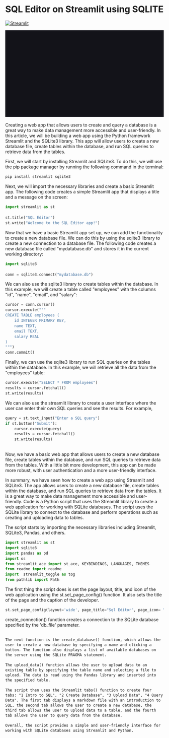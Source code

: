 # SQL Editor on Streamlit using SQLITE
[![Streamlit](https://badgen.net/pypi/v/streamlit)](https://pypi.org/project/streamlit/)


![Example of live coding an app in Streamlit|835x480](https://github.com/vivkv07/sqlite-streamlit/blob/main/data/sqlite_streamlit.gif?raw=true)

Creating a web app that allows users to create and query a database is a great way to make data management more accessible and user-friendly. In this article, we will be building a web app using the Python framework Streamlit and the SQLite3 library. This app will allow users to create a new database file, create tables within the database, and run SQL queries to retrieve data from the tables.

First, we will start by installing Streamlit and SQLite3. To do this, we will use the pip package manager by running the following command in the terminal:

```python
pip install streamlit sqlite3
```
Next, we will import the necessary libraries and create a basic Streamlit app. The following code creates a simple Streamlit app that displays a title and a message on the screen:

```python
import streamlit as st

st.title("SQL Editor")
st.write("Welcome to the SQL Editor app!")
```
Now that we have a basic Streamlit app set up, we can add the functionality to create a new database file. We can do this by using the sqlite3 library to create a new connection to a database file. The following code creates a new database file called "mydatabase.db" and stores it in the current working directory:

```python
import sqlite3

conn = sqlite3.connect("mydatabase.db")
```
We can also use the sqlite3 library to create tables within the database. In this example, we will create a table called "employees" with the columns "id", "name", "email", and "salary":

```python
cursor = conn.cursor()
cursor.execute("""
CREATE TABLE employees (
    id INTEGER PRIMARY KEY,
    name TEXT,
    email TEXT,
    salary REAL
)
""")
conn.commit()
```
Finally, we can use the sqlite3 library to run SQL queries on the tables within the database. In this example, we will retrieve all the data from the "employees" table:

```python
cursor.execute("SELECT * FROM employees")
results = cursor.fetchall()
st.write(results)
```

We can also use the streamlit library to create a user interface where the user can enter their own SQL queries and see the results. For example,

```python 
query = st.text_input("Enter a SQL query")
if st.button("Submit"):
    cursor.execute(query)
    results = cursor.fetchall()
    st.write(results)
    
```
Now, we have a basic web app that allows users to create a new database file, create tables within the database, and run SQL queries to retrieve data from the tables. With a little bit more development, this app can be made more robust, with user authentication and a more user-friendly interface.

In summary, we have seen how to create a web app using Streamlit and SQLite3. The app allows users to create a new database file, create tables within the database, and run SQL queries to retrieve data from the tables. It is a great way to make data management more accessible and user-friendly.
Code is a Python script that uses the Streamlit library to create a web application for working with SQLite databases. The script uses the SQLite library to connect to the database and perform operations such as creating and uploading data to tables.

The script starts by importing the necessary libraries including Streamlit, SQLite3, Pandas, and others.
```python
import streamlit as st
import sqlite3
import pandas as pd
import os
from streamlit_ace import st_ace, KEYBINDINGS, LANGUAGES, THEMES
from readme import readme
import  streamlit_toggle as tog
from pathlib import Path
```
The first thing the script does is set the page layout, title, and icon of the web application using the st.set_page_config() function. It also sets the title of the page and the caption of the developer.

```python
st.set_page_config(layout='wide', page_title="Sql Editor", page_icon= "./data/sql.png") 
```
create_connection() function creates a connection to the SQLite database specified by the 'db_file' parameter.

```

The next function is the create_database() function, which allows the user to create a new database by specifying a name and clicking a button. The function also displays a list of available databases on the server using the SQLite PRAGMA statement.

The upload_data() function allows the user to upload data to an existing table by specifying the table name and selecting a file to upload. The data is read using the Pandas library and inserted into the specified table.

The script then uses the Streamlit tabs() function to create four tabs: "1 Intro to SQL", "2 Create Database", "3 Upload Data", "4 Query Data". The first tab displays a markdown file with an introduction to SQL, the second tab allows the user to create a new database, the third tab allows the user to upload data to a table, and the fourth tab allows the user to query data from the database.

Overall, the script provides a simple and user-friendly interface for working with SQLite databases using Streamlit and Python.
